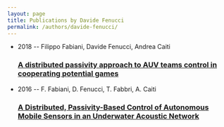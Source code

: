 ```yaml
---
layout: page
title: Publications by Davide Fenucci
permalink: /authors/davide-fenucci/
---
```


<ul class="post-list">
<li><span class='post-meta'>2018 -- Filippo Fabiani, Davide Fenucci, Andrea Caiti</span><h3><a class='post-link' href='../../a-distributed-passivity-approach-to-auv-teams-control-in-cooperating-potential-games'>A distributed passivity approach to AUV teams control in cooperating potential games</a></h3></li>
<li><span class='post-meta'>2016 -- F. Fabiani, D. Fenucci, T. Fabbri, A. Caiti</span><h3><a class='post-link' href='../../a-distributed-passivity-based-control-of-autonomous-mobile-sensors-in-an-underwater-acoustic-network'>A Distributed, Passivity-Based Control of Autonomous Mobile Sensors in an Underwater Acoustic Network</a></h3></li>

</ul>
